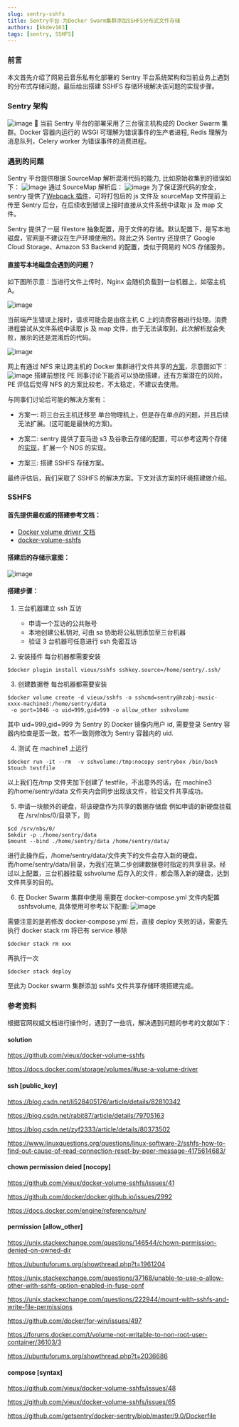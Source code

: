 ```yaml
---
slug: sentry-sshfs
title: Sentry平台-为Docker Swarm集群添加SSHFS分布式文件存储
authors: [kkdev163]
tags: [sentry, SSHFS]
---
```


### 前言

本文首先介绍了网易云音乐私有化部署的 Sentry 平台系统架构和当前业务上遇到的分布式存储问题，最后给出搭建 SSHFS 存储环境解决该问题的实现步骤。

<!--truncate-->

### Sentry 架构

![image](https://p1.music.126.net/khgxZ3hwssENM7Y8gJ--1Q==/109951163959632735.png)
 当前 Sentry 平台的部署采用了三台宿主机构成的 Docker Swarm 集群。Docker 容器内运行的 WSGI 可理解为错误事件的生产者进程, Redis 理解为消息队列，Celery worker 为错误事件的消费进程。

### 遇到的问题

Sentry 平台提供根据 SourceMap 解析混淆代码的能力, 比如原始收集到的错误如下：
![image](https://p1.music.126.net/c5ZHOyvdcvZnAD1eAuaqcA==/109951163895796415.jpg)
通过 SourceMap 解析后：
![image](https://p1.music.126.net/lLtnyXr7IJ6Yj_NZXRrKkw==/109951163895799468.png)
为了保证源代码的安全，sentry 提供了[Webpack 插件](https://docs.sentry.io/platforms/node/sourcemaps/)，可将打包后的 js 文件及 sourceMap 文件提前上传至 Sentry 后台，在后续收到错误上报时直接从文件系统中读取 js 及 map 文件。

Sentry 提供了一层 filestore 抽象配置，用于文件的存储。默认配置下，是写本地磁盘，官网是不建议在生产环境使用的。除此之外 Sentry 还提供了 Google Cloud Storage、Amazon S3 Backend 的配置，类似于网易的 NOS 存储服务。

#### 直接写本地磁盘会遇到的问题？

如下图所示意：当进行文件上传时，Nginx 会随机负载到一台机器上，如宿主机 A。

![image](https://p1.music.126.net/eRzeeTxkCi0R5km0NaCTMA==/109951163894174028.png)

当前端产生错误上报时，请求可能会是由宿主机 C 上的消费容器进行处理。消费进程尝试从文件系统中读取 js 及 map 文件，由于无法读取到，此次解析就会失败，展示的还是混淆后的代码。

![image](https://p1.music.126.net/txq_IEYwOJsWv78B7gRpFw==/109951163894172228.png)

网上有通过 NFS 来让跨主机的 Docker 集群进行文件共享的[方案](https://www.jianshu.com/p/0d59bc614baa?utm_source=oschina-app)，示意图如下：
![image](https://p1.music.126.net/YTdUvXsEA4xdTnnS8fu01g==/109951163894176686.png)
搭建前想找 PE 同事讨论下能否可以协助搭建，还有方案潜在的风险，PE 评估后觉得 NFS 的方案比较老，不太稳定，不建议去使用。

与同事们讨论后可能的解决方案有：

- 方案一: 将三台云主机迁移至 单台物理机上，但是存在单点的问题，并且后续无法扩展。(这可能是最快的方案)。

- 方案二: sentry 提供了亚马逊 s3 及谷歌云存储的配置，可以参考这两个存储的[实现](https://github.com/getsentry/sentry/tree/master/src/sentry/filestore)，扩展一个 NOS 的实现。

- 方案三: 搭建 SSHFS 存储方案。

最终评估后，我们采取了 SSHFS 的解决方案。下文对该方案的环境搭建做介绍。

### SSHFS

#### 首先提供最权威的搭建参考文档：

- [Docker volume driver 文档](https://docs.docker.com/storage/volumes/#use-a-volume-driver)
- [docker-volume-sshfs](https://github.com/vieux/docker-volume-sshfs)

#### 搭建后的存储示意图：

![image](https://p1.music.126.net/R5-6tL4aQ6Yl34TwistODw==/109951163959706351.png)

#### 搭建步骤：

1. 三台机器建立 ssh 互访

   - 申请一个互访的公共账号
   - 本地创建公私钥对, 可由 sa 协助将公私钥添加至三台机器
   - 验证 3 台机器可任意进行 ssh 免密互访

2. 安装插件
   每台机器都需要安装

```
$docker plugin install vieux/sshfs sshkey.source=/home/sentry/.ssh/
```

3. 创建数据卷
   每台机器都需要安装

```
$docker volume create -d vieux/sshfs -o sshcmd=sentry@hzabj-music-xxxx-machine3:/home/sentry/data
 -o port=1046 -o uid=999,gid=999 -o allow_other sshvolume
```

其中 uid=999,gid=999 为 Sentry 的 Docker 镜像内用户 id, 需要登录 Sentry 容器内检查是否一致，若不一致则修改为 Sentry 容器内的 uid.

4. 测试
   在 machine1 上运行

```
$docker run -it --rm  -v sshvolume:/tmp:nocopy sentrybox /bin/bash
$touch testfile
```

以上我们在/tmp 文件夹加下创建了 testfile，不出意外的话，在 machine3 的/home/sentry/data 文件夹内会同步出现该文件，验证文件共享成功。

5. 申请一块额外的硬盘，将该硬盘作为共享的数据存储盘
   例如申请的新硬盘挂载在 /srv/nbs/0/目录下，则

```
$cd /srv/nbs/0/
$mkdir -p ./home/sentry/data
$mount --bind ./home/sentry/data /home/sentry/data/
```

进行此操作后，/home/sentry/data/文件夹下的文件会存入新的硬盘。而/home/sentry/data/目录，为我们在第二步创建数据卷时指定的共享目录。经过以上配置，三台机器挂载 sshvolume 后存入的文件，都会落入新的硬盘，达到文件共享的目的。

6. 在 Docker Swarm 集群中使用
   需要在 docker-compose.yml 文件内配置 sshfsvolume, 具体使用可参考以下配置:
   ![image](https://p1.music.126.net/ZJd6j-m2_VAF0mgCy_SKCw==/109951163959774896.png)

需要注意的是若修改 docker-compose.yml 后，直接 deploy 失败的话，需要先执行 docker stack rm 将已有 service 移除

```
$docker stack rm xxx
```

再执行一次

```
$docker stack deploy
```

至此为 Docker swarm 集群添加 sshfs 文件共享存储环境搭建完成。

### 参考资料

根据官网权威文档进行操作时，遇到了一些坑，解决遇到问题的参考的文献如下：

#### solution

https://github.com/vieux/docker-volume-sshfs

https://docs.docker.com/storage/volumes/#use-a-volume-driver

#### ssh [public_key]

https://blog.csdn.net/li528405176/article/details/82810342

https://blog.csdn.net/rabit87/article/details/79705163

https://blog.csdn.net/zyf2333/article/details/80373502

https://www.linuxquestions.org/questions/linux-software-2/sshfs-how-to-find-out-cause-of-read-connection-reset-by-peer-message-4175614683/

#### chown permission deied [nocopy]

https://github.com/vieux/docker-volume-sshfs/issues/41

https://github.com/docker/docker.github.io/issues/2992

https://docs.docker.com/engine/reference/run/

#### permission [allow_other]

https://unix.stackexchange.com/questions/146544/chown-permission-denied-on-owned-dir

https://ubuntuforums.org/showthread.php?t=1961204

https://unix.stackexchange.com/questions/37168/unable-to-use-o-allow-other-with-sshfs-option-enabled-in-fuse-conf

https://unix.stackexchange.com/questions/222944/mount-with-sshfs-and-write-file-permissions

https://github.com/docker/for-win/issues/497

https://forums.docker.com/t/volume-not-writable-to-non-root-user-container/36103/3

https://ubuntuforums.org/showthread.php?t=2036686

#### compose [syntax]

https://github.com/vieux/docker-volume-sshfs/issues/48

https://github.com/vieux/docker-volume-sshfs/issues/65

https://github.com/getsentry/docker-sentry/blob/master/9.0/Dockerfile
